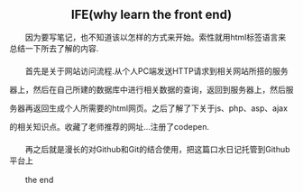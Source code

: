 <!DOCTYPE <html>
<head>
<style type="text/css">
p{text-indent:2em;
line-height: 20px;}
</style>	

</head>
<body>
    <h2 align="center">IFE(why learn the front end)</h2>
    <p>因为要写笔记，也不知道该以怎样的方式来开始。索性就用html标签语言来总结一下所去了解的内容.</p>
    <p style="line-height: 2.35em">首先是关于网站访问流程.从个人PC端发送HTTP请求到相关网站所搭的服务器上，然后在自己所建的数据库中进行相关数据的查询，返回到服务器上，然后服务器再返回生成个人所需要的html网页。之后了解了下关于js、php、asp、ajax的相关知识点。收藏了老师推荐的网址...注册了codepen.</p>
    <p>再之后就是漫长的对Github和Git的结合使用，把这篇口水日记托管到Github平台上</p>
    <p>the end</p>
</body>

</html>